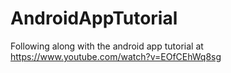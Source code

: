 # AndroidAppTutorial
Following along with the android app tutorial at https://www.youtube.com/watch?v=EOfCEhWq8sg
